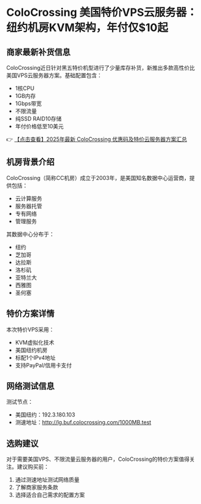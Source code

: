 # ColoCrossing 美国特价VPS云服务器：纽约机房KVM架构，年付仅$10起

## 商家最新补货信息

ColoCrossing近日针对黑五特价机型进行了少量库存补货，新推出多款高性价比美国VPS云服务器方案。基础配置包含：

- 1核CPU
- 1GB内存
- 1Gbps带宽
- 不限流量
- 纯SSD RAID10存储
- 年付价格低至10美元

👉 [【点击查看】2025年最新 ColoCrossing 优惠码及特价云服务器方案汇总](https://bit.ly/ColoCrossing)

## 机房背景介绍

ColoCrossing（简称CC机房）成立于2003年，是美国知名数据中心运营商，提供包括：

- 云计算服务
- 服务器托管
- 专有网络
- 管理服务

其数据中心分布于：
- 纽约
- 芝加哥
- 达拉斯
- 洛杉矶
- 亚特兰大
- 西雅图
- 圣何塞

## 特价方案详情

本次特价VPS采用：
- KVM虚拟化技术
- 美国纽约机房
- 标配1个IPv4地址
- 支持PayPal/信用卡支付

## 网络测试信息

测试节点：
- 美国纽约：192.3.180.103
- 测速地址：http://lg.buf.colocrossing.com/1000MB.test

## 选购建议

对于需要美国VPS、不限流量云服务器的用户，ColoCrossing的特价方案值得关注。建议购买前：
1. 通过测速地址测试网络质量
2. 了解商家服务条款
3. 选择适合自己需求的配置方案